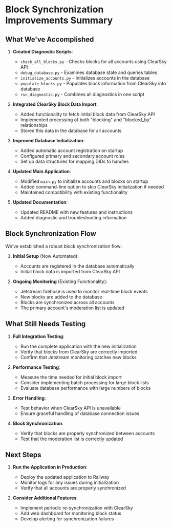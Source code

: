 # Block Synchronization Improvements Summary

## What We've Accomplished

1. **Created Diagnostic Scripts**:
   - `check_all_blocks.py` - Checks blocks for all accounts using ClearSky API
   - `debug_database.py` - Examines database state and queries tables
   - `initialize_accounts.py` - Initializes accounts in the database
   - `populate_blocks.py` - Populates block information from ClearSky into database
   - `run_diagnostic.py` - Combines all diagnostics in one script

2. **Integrated ClearSky Block Data Import**:
   - Added functionality to fetch initial block data from ClearSky API
   - Implemented processing of both "blocking" and "blocked_by" relationships
   - Stored this data in the database for all accounts

3. **Improved Database Initialization**:
   - Added automatic account registration on startup
   - Configured primary and secondary account roles
   - Set up data structures for mapping DIDs to handles

4. **Updated Main Application**:
   - Modified `main.py` to initialize accounts and blocks on startup
   - Added command-line option to skip ClearSky initialization if needed
   - Maintained compatibility with existing functionality

5. **Updated Documentation**:
   - Updated README with new features and instructions
   - Added diagnostic and troubleshooting information

## Block Synchronization Flow

We've established a robust block synchronization flow:

1. **Initial Setup** (Now Automated):
   - Accounts are registered in the database automatically
   - Initial block data is imported from ClearSky API

2. **Ongoing Monitoring** (Existing Functionality):
   - Jetstream firehose is used to monitor real-time block events
   - New blocks are added to the database
   - Blocks are synchronized across all accounts
   - The primary account's moderation list is updated

## What Still Needs Testing

1. **Full Integration Testing**:
   - Run the complete application with the new initialization
   - Verify that blocks from ClearSky are correctly imported
   - Confirm that Jetstream monitoring catches new blocks

2. **Performance Testing**:
   - Measure the time needed for initial block import
   - Consider implementing batch processing for large block lists
   - Evaluate database performance with large numbers of blocks

3. **Error Handling**:
   - Test behavior when ClearSky API is unavailable
   - Ensure graceful handling of database connection issues

4. **Block Synchronization**:
   - Verify that blocks are properly synchronized between accounts
   - Test that the moderation list is correctly updated

## Next Steps

1. **Run the Application in Production**:
   - Deploy the updated application to Railway
   - Monitor logs for any issues during initialization
   - Verify that all accounts are properly synchronized

2. **Consider Additional Features**:
   - Implement periodic re-synchronization with ClearSky
   - Add web dashboard for monitoring block status
   - Develop alerting for synchronization failures 